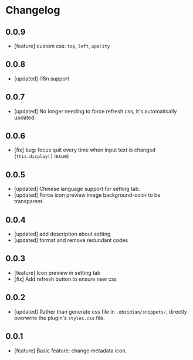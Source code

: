 # Changelog

## 0.0.9
- [feature] custom css: `top`, `left`, `opacity`

## 0.0.8
- [updated] i18n support

## 0.0.7
- [updated] No longer needing to force refresh css, it's automatically updated.

## 0.0.6
- [fix] bug: focus quit every time when input text is changed (`this.display()` issue)

## 0.0.5
- [updated] Chinese language support for setting tab.
- [updated] Force icon preview image background-color to be transparent.

## 0.0.4
- [updated] add description about setting
- [updated] format and remove redundant codes

## 0.0.3
- [feature] Icon preview in setting tab
- [fix] Add refresh button to ensure new css

## 0.0.2
- [updated] Rather than generate css file in `.obsidian/snippets/`, directly overwrite the plugin's `styles.css` file.

## 0.0.1
- [feature] Basic feature: change metadata icon.
